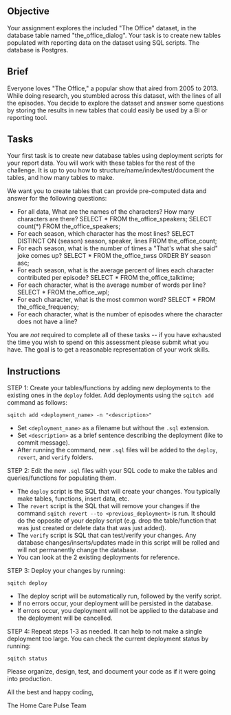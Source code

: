 ## Objective

Your assignment explores the included "The Office" dataset, in the database table named "the_office_dialog". Your task is to create new tables populated with reporting data on the dataset using SQL scripts. The database is Postgres.

## Brief

Everyone loves "The Office," a popular show that aired from 2005 to 2013. While doing research, you stumbled across this dataset, with the lines of all the episodes. You decide to explore the dataset and answer some questions by storing the results in new tables that could easily be used by a BI or reporting tool.

## Tasks

Your first task is to create new database tables using deployment scripts for your report data. You will work with these tables for the rest of the challenge. It is up to you how to structure/name/index/test/document the tables, and how many tables to make.

We want you to create tables that can provide pre-computed data and answer for the following questions:

- For all data, What are the names of the characters? How many characters are there?
SELECT * FROM the_office_speakers;
SELECT count(*) FROM the_office_speakers;
- For each season, which character has the most lines?
SELECT DISTINCT ON (season) season, speaker, lines FROM the_office_count;
- For each season, what is the number of times a "That's what she said" joke comes up?
SELECT * FROM the_office_twss ORDER BY season asc;
- For each season, what is the average percent of lines each character contributed per episode?
SELECT * FROM the_office_talktime;
- For each character, what is the average number of words per line?
SELECT * FROM the_office_wpl;
- For each character, what is the most common word?
SELECT * FROM the_office_frequency;
- For each character, what is the number of episodes where the character does not have a line?

You are *not* required to complete all of these tasks -- if you have exhausted the time you wish to spend on this assessment please submit what you have. The goal is to get a reasonable representation of your work skills.

## Instructions

STEP 1: Create your tables/functions by adding new deployments to the existing ones in the `deploy` folder. Add deployments using the `sqitch add` command as follows:
```
sqitch add <deployment_name> -n "<description>"
```
- Set `<deployment_name>` as a filename but without the `.sql` extension.
- Set `<description>` as a brief sentence describing the deployment (like to commit message).
- After running the command, new `.sql` files will be added to the `deploy`, `revert`, and `verify` folders.

STEP 2: Edit the new `.sql` files with your SQL code to make the tables and queries/functions for populating them.
- The `deploy` script is the SQL that will create your changes. You typically make tables, functions, insert data, etc.
- The `revert` script is the SQL that will remove your changes if the command `sqitch revert --to <previous_deployment>` is run. It should do the opposite of your deploy script (e.g. drop the table/function that was just created or delete data that was just added).
- The `verify` script is SQL that can test/verify your changes. Any database changes/inserts/updates made in this script will be rolled and will not permanently change the database.
- You can look at the 2 existing deployments for reference.

STEP 3: Deploy your changes by running:
```
sqitch deploy
```
- The deploy script will be automatically run, followed by the verify script.
- If no errors occur, your deployment will be persisted in the database.
- If errors occur, you deployment will not be applied to the database and the deployment will be cancelled.

STEP 4: Repeat steps 1-3 as needed. It can help to not make a single deployment too large. You can check the current deployment status by running:
```
sqitch status
```

Please organize, design, test, and document your code as if it were going into production.

All the best and happy coding,
 
The Home Care Pulse Team 